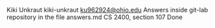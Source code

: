 Kiki Unkraut
kiki-unkraut
ku962924@ohio.edu
Answers inside git-lab repository in the file answers.md
CS 2400, section 107
Done

